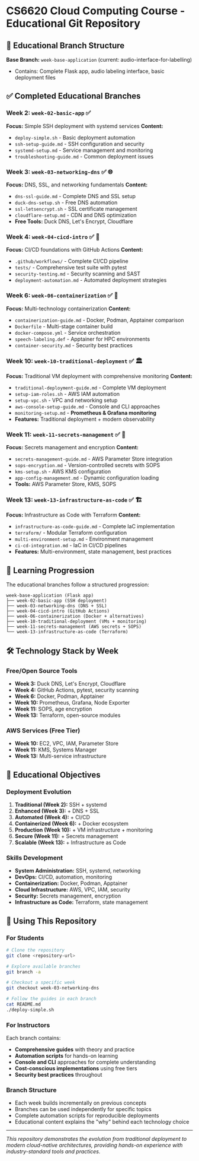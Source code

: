 # CS6620 Cloud Computing Course - Educational Git Repository

## 🎯 Educational Branch Structure

**Base Branch:** `week-base-application` (current: audio-interface-for-labelling)
- Contains: Complete Flask app, audio labeling interface, basic deployment files

## ✅ Completed Educational Branches

### **Week 2: `week-02-basic-app`** ✅
**Focus:** Simple SSH deployment with systemd services
**Content:**
- `deploy-simple.sh` - Basic deployment automation
- `ssh-setup-guide.md` - SSH configuration and security
- `systemd-setup.md` - Service management and monitoring
- `troubleshooting-guide.md` - Common deployment issues

### **Week 3: `week-03-networking-dns`** ✅ 🌐
**Focus:** DNS, SSL, and networking fundamentals
**Content:**
- `dns-ssl-guide.md` - Complete DNS and SSL setup
- `duck-dns-setup.sh` - Free DNS automation
- `ssl-letsencrypt.sh` - SSL certificate management
- `cloudflare-setup.md` - CDN and DNS optimization
- **Free Tools:** Duck DNS, Let's Encrypt, Cloudflare

### **Week 4: `week-04-cicd-intro`** ✅ 🚀
**Focus:** CI/CD foundations with GitHub Actions
**Content:**
- `.github/workflows/` - Complete CI/CD pipeline
- `tests/` - Comprehensive test suite with pytest
- `security-testing.md` - Security scanning and SAST
- `deployment-automation.md` - Automated deployment strategies

### **Week 6: `week-06-containerization`** ✅ 🐳
**Focus:** Multi-technology containerization
**Content:**
- `containerization-guide.md` - Docker, Podman, Apptainer comparison
- `Dockerfile` - Multi-stage container build
- `docker-compose.yml` - Service orchestration
- `speech-labeling.def` - Apptainer for HPC environments
- `container-security.md` - Security best practices

### **Week 10: `week-10-traditional-deployment`** ✅ 🏛️
**Focus:** Traditional VM deployment with comprehensive monitoring
**Content:**
- `traditional-deployment-guide.md` - Complete VM deployment
- `setup-iam-roles.sh` - AWS IAM automation
- `setup-vpc.sh` - VPC and networking setup
- `aws-console-setup-guide.md` - Console and CLI approaches
- `monitoring-setup.md` - **Prometheus & Grafana monitoring**
- **Features:** Traditional deployment + modern observability

### **Week 11: `week-11-secrets-management`** ✅ 🔐
**Focus:** Secrets management and encryption
**Content:**
- `secrets-management-guide.md` - AWS Parameter Store integration
- `sops-encryption.md` - Version-controlled secrets with SOPS
- `kms-setup.sh` - AWS KMS configuration
- `app-config-management.md` - Dynamic configuration loading
- **Tools:** AWS Parameter Store, KMS, SOPS

### **Week 13: `week-13-infrastructure-as-code`** ✅ 🏗️
**Focus:** Infrastructure as Code with Terraform
**Content:**
- `infrastructure-as-code-guide.md` - Complete IaC implementation
- `terraform/` - Modular Terraform configuration
- `multi-environment-setup.md` - Environment management
- `ci-cd-integration.md` - IaC in CI/CD pipelines
- **Features:** Multi-environment, state management, best practices

## 🔄 Learning Progression

The educational branches follow a structured progression:

```
week-base-application (Flask app)
├── week-02-basic-app (SSH deployment)
├── week-03-networking-dns (DNS + SSL)
├── week-04-cicd-intro (GitHub Actions)
├── week-06-containerization (Docker + alternatives)
├── week-10-traditional-deployment (VMs + monitoring)
├── week-11-secrets-management (AWS secrets + SOPS)
└── week-13-infrastructure-as-code (Terraform)
```

## 🛠️ Technology Stack by Week

### **Free/Open Source Tools**
- **Week 3:** Duck DNS, Let's Encrypt, Cloudflare
- **Week 4:** GitHub Actions, pytest, security scanning
- **Week 6:** Docker, Podman, Apptainer
- **Week 10:** Prometheus, Grafana, Node Exporter
- **Week 11:** SOPS, age encryption
- **Week 13:** Terraform, open-source modules

### **AWS Services (Free Tier)**
- **Week 10:** EC2, VPC, IAM, Parameter Store
- **Week 11:** KMS, Systems Manager
- **Week 13:** Multi-service infrastructure

## 🎯 Educational Objectives

### **Deployment Evolution**
1. **Traditional (Week 2):** SSH + systemd
2. **Enhanced (Week 3):** + DNS + SSL
3. **Automated (Week 4):** + CI/CD
4. **Containerized (Week 6):** + Docker ecosystem
5. **Production (Week 10):** + VM infrastructure + monitoring
6. **Secure (Week 11):** + Secrets management
7. **Scalable (Week 13):** + Infrastructure as Code

### **Skills Development**
- **System Administration:** SSH, systemd, networking
- **DevOps:** CI/CD, automation, monitoring
- **Containerization:** Docker, Podman, Apptainer
- **Cloud Infrastructure:** AWS, VPC, IAM, security
- **Security:** Secrets management, encryption
- **Infrastructure as Code:** Terraform, state management

## 🚀 Using This Repository

### **For Students**
```bash
# Clone the repository
git clone <repository-url>

# Explore available branches
git branch -a

# Checkout a specific week
git checkout week-03-networking-dns

# Follow the guides in each branch
cat README.md
./deploy-simple.sh
```

### **For Instructors**
Each branch contains:
- **Comprehensive guides** with theory and practice
- **Automation scripts** for hands-on learning
- **Console and CLI** approaches for complete understanding
- **Cost-conscious implementations** using free tiers
- **Security best practices** throughout

### **Branch Structure**
- Each week builds incrementally on previous concepts
- Branches can be used independently for specific topics
- Complete automation scripts for reproducible deployments
- Educational content explains the "why" behind each technology choice

---

*This repository demonstrates the evolution from traditional deployment to modern cloud-native architectures, providing hands-on experience with industry-standard tools and practices.*
